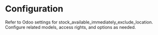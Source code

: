 # Configuration

Refer to Odoo settings for stock_available_immediately_exclude_location. Configure related models, access rights, and options as needed.
